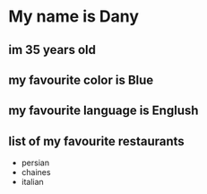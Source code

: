 # My name is Dany
## im 35 years old
## my favourite color is Blue
## my favourite language is Englush
## list of my favourite restaurants
- persian
- chaines
- italian
